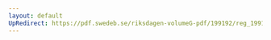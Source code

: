 ```yaml
---
layout: default
UpRedirect: https://pdf.swedeb.se/riksdagen-volumeG-pdf/199192/reg_199192/reg_199192_0882.pdf
---
```

